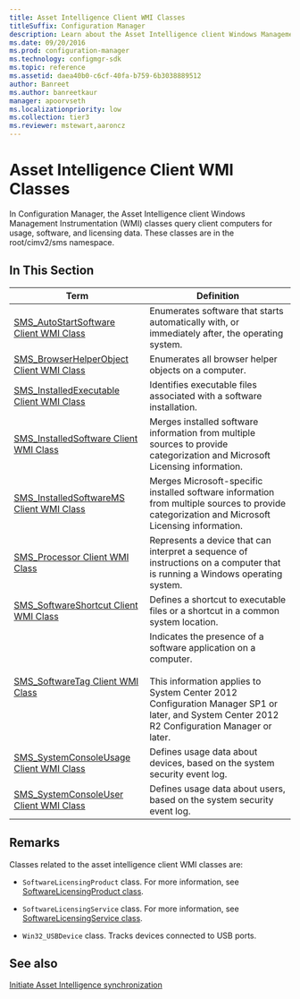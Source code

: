```yaml
---
title: Asset Intelligence Client WMI Classes
titleSuffix: Configuration Manager
description: Learn about the Asset Intelligence client Windows Management Instrumentation classes that query client computers for usage, software, and licensing data.
ms.date: 09/20/2016
ms.prod: configuration-manager
ms.technology: configmgr-sdk
ms.topic: reference
ms.assetid: daea40b0-c6cf-40fa-b759-6b3038889512
author: Banreet
ms.author: banreetkaur
manager: apoorvseth
ms.localizationpriority: low
ms.collection: tier3
ms.reviewer: mstewart,aaroncz 
---
```

# Asset Intelligence Client WMI Classes
In Configuration Manager, the Asset Intelligence client Windows Management Instrumentation (WMI) classes query client computers for usage, software, and licensing data. These classes are in the root/cimv2/sms namespace.  

## In This Section  

|Term|Definition|  
|----------|----------------|  
|[SMS_AutoStartSoftware Client WMI Class](../../../../../develop/reference/core/clients/client-classes/sms_autostartsoftware-client-wmi-class.md)|Enumerates software that starts automatically with, or immediately after, the operating system.|  
|[SMS_BrowserHelperObject Client WMI Class](../../../../../develop/reference/core/clients/client-classes/sms_browserhelperobject-client-wmi-class.md)|Enumerates all browser helper objects on a computer.|  
|[SMS_InstalledExecutable Client WMI Class](../../../../../develop/reference/core/clients/client-classes/sms_installedexecutable-client-wmi-class.md)|Identifies executable files associated with a software installation.|  
|[SMS_InstalledSoftware Client WMI Class](../../../../../develop/reference/core/clients/client-classes/sms_installedsoftware-client-wmi-class.md)|Merges installed software information from multiple sources to provide categorization and Microsoft Licensing information.|  
|[SMS_InstalledSoftwareMS Client WMI Class](../../../../../develop/reference/core/clients/client-classes/sms_installedsoftwarems-client-wmi-class.md)|Merges Microsoft-specific installed software information from multiple sources to provide categorization and Microsoft Licensing information.|  
|[SMS_Processor Client WMI Class](../../../../../develop/reference/core/clients/client-classes/sms_processor-client-wmi-class.md)|Represents a device that can interpret a sequence of instructions on a computer that is running a Windows operating system.|  
|[SMS_SoftwareShortcut Client WMI Class](../../../../../develop/reference/core/clients/client-classes/sms_softwareshortcut-client-wmi-class.md)|Defines a shortcut to executable files or a shortcut in a common system location.|  
|[SMS_SoftwareTag Client WMI Class](../../../../../develop/reference/core/clients/client-classes/sms_softwaretag-client-wmi-class.md)|Indicates the presence of a software application on a computer.<br /><br /> This information applies to System Center 2012 Configuration Manager SP1 or later, and System Center 2012 R2 Configuration Manager or later.|  
|[SMS_SystemConsoleUsage Client WMI Class](../../../../../develop/reference/core/clients/client-classes/sms_systemconsoleusage-client-wmi-class.md)|Defines usage data about devices, based on the system security event log.|  
|[SMS_SystemConsoleUser Client WMI Class](../../../../../develop/reference/core/clients/client-classes/sms_systemconsoleuser-client-wmi-class.md)|Defines usage data about users, based on the system security event log.|  

## Remarks

Classes related to the asset intelligence client WMI classes are:  

- `SoftwareLicensingProduct` class. For more information, see [SoftwareLicensingProduct class](/previous-versions/windows/desktop/sppwmi/softwarelicensingproduct).

- `SoftwareLicensingService` class. For more information, see [SoftwareLicensingService class](/previous-versions/windows/desktop/sppwmi/softwarelicensingservice).  

- `Win32_USBDevice` class. Tracks devices connected to USB ports.  

## See also

[Initiate Asset Intelligence synchronization](../../../../core/clients/asset-intelligence/how-to-initiate-a-synchronization.md)
